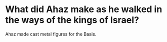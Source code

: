 # What did Ahaz make as he walked in the ways of the kings of Israel?

Ahaz made cast metal figures for the Baals.
